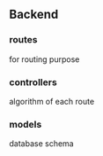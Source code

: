## Backend

### routes
for routing purpose

### controllers
algorithm of each route

### models
database schema